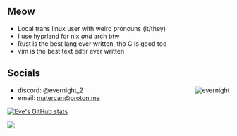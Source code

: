 ## Meow

- Local trans linux user with weird pronouns (it/they)
- I use hyprland for nix *and* arch btw
- Rust is the best lang ever written, tho C is good too
- vim is the best text edtir ever written

## Socials

<img src="https://media1.tenor.com/m/cRs4lnEWw48AAAAd/everknight-evernight.gif" alt="evernight" align="right">

- discord: @evernight_2
- email: matercan@proton.me

[![Eve's GitHub stats](https://github-readme-stats.vercel.app/api?username=Matercan&showicons=true&theme=tokyonight)](https://github.com/anuraghazra/github-readme-stats)

 <!--START_SECTION:waka-->
<!--END_SECTION:waka-->


<img src="https://count.getloli.com/@Matercan?name=Matercan&theme=rule34&padding=7&offset=0&align=top&scale=1&pixelated=1&darkmode=auto">

<!--
**Matercan/Matercan** is a ✨ _special_ ✨ repository because its `README.md` (this file) appears on your GitHub profile.

Here are some ideas to get you started:

- 🔭 I’m currently working on ...
- 🌱 I’m currently learning ...
- 👯 I’m looking to collaborate on ...
- 🤔 I’m looking for help with ...
- 💬 Ask me about ...
- 📫 How to reach me: ...
- 😄 Pronouns: ...
- ⚡ Fun fact: ...
-->

